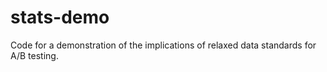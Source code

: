 stats-demo
==========

Code for a demonstration of the implications of relaxed data standards for A/B testing.